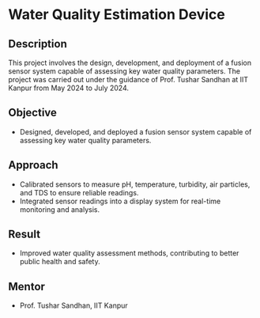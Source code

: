 # Water Quality Estimation Device

## Description
This project involves the design, development, and deployment of a fusion sensor system capable of assessing key water quality parameters. The project was carried out under the guidance of Prof. Tushar Sandhan at IIT Kanpur from May 2024 to July 2024.

## Objective
- Designed, developed, and deployed a fusion sensor system capable of assessing key water quality parameters.

## Approach
- Calibrated sensors to measure pH, temperature, turbidity, air particles, and TDS to ensure reliable readings.
- Integrated sensor readings into a display system for real-time monitoring and analysis.

## Result
- Improved water quality assessment methods, contributing to better public health and safety.

## Mentor
- Prof. Tushar Sandhan, IIT Kanpur

